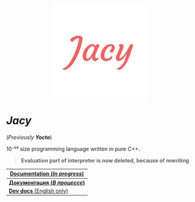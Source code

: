 <p align="center">
    <img src="img/Jacy.png" width="250">    
</p>

# *Jacy*
(*Previously __Yocto__*)

10⁻²⁴ size programming language written in pure C++.

> __Evaluation part of interpreter is now deleted, because of rewriting__

| [__Documentation (*In progress*)__](docs/en_docs/getting_started.md) |
| - |
| [__Документация (*В процессе*)__](docs/ru_docs/getting_started.md) |
| [__Dev docs__ (English only)](docs/dev_docs/getting_started.md) |
